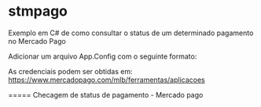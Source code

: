 stmpago
=======

Exemplo em C# de como consultar o status de um determinado pagamento no Mercado Pago

Adicionar um arquivo App.Config com o seguinte formato:

<?xml version="1.0" encoding="utf-8" ?>
<configuration>
    <startup> 
        <supportedRuntime version="v4.0" sku=".NETFramework,Version=v4.5" />
    </startup>
  <appSettings>
    <add key="CLIENT_ID" value="" />
    <add key="CLIENT_SECRET" value="" />
  </appSettings>
</configuration>

As credenciais podem ser obtidas em: https://www.mercadopago.com/mlb/ferramentas/aplicacoes

=====
Checagem de status de pagamento - Mercado pago
